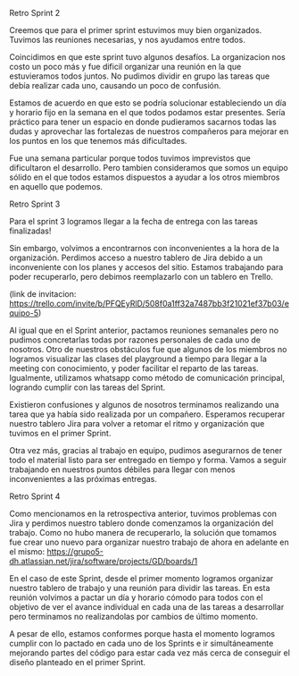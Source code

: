 Retro Sprint 2 

Creemos que para el primer sprint estuvimos muy bien organizados. Tuvimos las reuniones necesarias, y nos ayudamos entre todos.

Coincidimos en que este sprint tuvo algunos desafíos. La organizacion nos costo un poco más y fue dificil organizar una reunión en la que estuvieramos todos juntos. No pudimos dividir en grupo las tareas que debía realizar cada uno, causando un poco de confusión.

Estamos de acuerdo en que esto se podría solucionar estableciendo un día y horario fijo en la semana en el que todos podamos estar presentes. Sería práctico para tener un espacio en donde pudieramos sacarnos todas las dudas y aprovechar las fortalezas de nuestros compañeros para mejorar en los puntos en los que tenemos más dificultades.

Fue una semana particular porque todos tuvimos imprevistos que dificultaron el desarrollo. Pero tambien consideramos que somos un equipo sólido en el que todos estamos dispuestos a ayudar a los otros miembros en aquello que podemos.

Retro Sprint 3

Para el sprint 3 logramos llegar a la fecha de entrega con las tareas finalizadas!

Sin embargo, volvimos a encontrarnos con inconvenientes a la hora de la organización. Perdimos acceso a nuestro tablero de Jira debido a un inconveniente con los planes y accesos del sitio. Estamos trabajando para poder recuperarlo, pero debimos reemplazarlo con un tablero en Trello.

(link de invitacion: https://trello.com/invite/b/PFQEyRlD/508f0a1ff32a7487bb3f21021ef37b03/equipo-5)

Al igual que en el Sprint anterior, pactamos reuniones semanales pero no pudimos concretarlas todas por razones personales de cada uno de nosotros. Otro de nuestros obstáculos fue que algunos de los miembros no logramos visualizar las clases del playground a tiempo para llegar a la meeting con conocimiento, y poder facilitar el reparto de las tareas.
Igualmente, utilizamos whatsapp como método de comunicación principal, logrando cumplir con las tareas del Sprint. 

Existieron confusiones y algunos de nosotros terminamos realizando una tarea que ya había sido realizada por un compañero. Esperamos recuperar nuestro tablero Jira para volver a retomar el ritmo y organización que tuvimos en el primer Sprint.

Otra vez más, gracias al trabajo en equipo, pudimos asegurarnos de tener todo el material listo para ser entregado en tiempo y forma. Vamos a seguir trabajando en nuestros puntos débiles para llegar con menos inconvenientes a las próximas entregas.

Retro Sprint 4

Como mencionamos en la retrospectiva anterior, tuvimos problemas con Jira y perdimos nuestro tablero donde comenzamos la organización del trabajo. Como no hubo manera de recuperarlo, la solución que tomamos fue crear uno nuevo para organizar nuestro trabajo de ahora en adelante en el mismo: 
https://grupo5-dh.atlassian.net/jira/software/projects/GD/boards/1

En el caso de este Sprint, desde el primer momento logramos organizar nuestro tablero de trabajo y una reunión para dividir las tareas. En esta reunión volvimos a pactar un día y horario cómodo para todos con el objetivo de ver el avance individual en cada una de las tareas a desarrollar pero terminamos no realizandolas por cambios de último momento.

A pesar de ello, estamos conformes porque hasta el momento logramos cumplir con lo pactado en cada uno de los Sprints e ir simultáneamente mejorando partes del código para estar cada vez más cerca de conseguir el diseño planteado en el primer Sprint.
